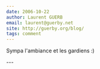 ```yaml
---
date: 2006-10-22
author: Laurent GUERB
email: laurent@guerby.net
site: http://guerby.org/blog/
tags: comment
---
```


<p>Sympa l'ambiance et les gardiens :)</p>
---